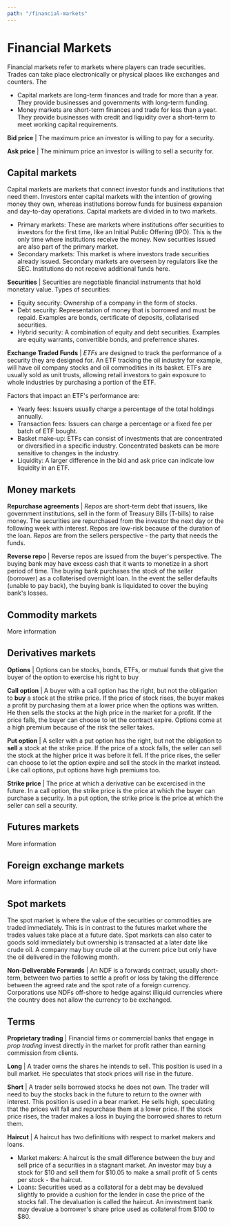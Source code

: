 ```yaml
---
path: "/financial-markets"
---
```


# Financial Markets
Financial markets refer to markets where players can trade securities. Trades can take place electronically or physical places like exchanges and counters. The
- Capital markets are long-term finances and trade for more than a year. They provide businesses and governments with long-term funding.
- Money markets are short-term finances and trade for less than a year. They provide businesses with credit and liquidity over a short-term to meet working capital requirements.

**Bid price** | The maximum price an investor is willing to pay for a security.

**Ask price** | The minimum price an investor is willing  to sell a security for.

## Capital markets

Capital markets are markets that connect investor funds and institutions that need them. Investors enter capital markets with the intention of growing money they own, whereas institutions borrow funds for business expansion and day-to-day operations. Capital markets are divided in to two markets. 

- Primary markets: These are markets where institutions offer securities to investors for the first time, like an Initial Public Offering (IPO). This is the only time where institutions receive the money. New securities issued are also part of the primary market.
- Secondary markets: This market is where investors trade securities already issued. Secondary markets are overseen by regulators like the SEC. Institutions do not receive additional funds here.

**Securities** | Securities are negotiable financial instruments that hold monetary value. Types of securities:
- Equity security: Ownership of a company in the form of stocks.
- Debt security: Representation of money that is borrowed and must be repaid. Examples are bonds, certificate of deposits, collatarised securities.
- Hybrid security: A combination of equity and debt securities. Examples are equity warrants, convertible bonds, and preferrence shares.

**Exchange Traded Funds** | _ETFs_ are designed to track the performance of a security they are designed for. An ETF tracking the oil industry for example, will have oil company stocks and oil commodities in its basket. ETFs are usually sold as unit trusts, allowing retail investors to gain exposure to whole industries by purchasing a portion of the ETF.

Factors that impact an ETF's performance are:
- Yearly fees: Issuers usually charge a percentage of the total holdings annually.
- Transaction fees: Issuers can charge a percentage or a fixed fee per batch of ETF bought.
- Basket make-up: ETFs can consist of investments that are concentrated or diversified in a specific industry. Concentrated baskets can be more sensitive to changes in the industry.
- Liquidity: A larger difference in the bid and ask price can indicate low liquidity in an ETF.

## Money markets
**Repurchase agreements** | _Repos_ are short-term debt that issuers, like government institutions, sell in the form of Treasury Bills (T-bills) to raise money. The securities are repurchased from the investor the next day or the following week with interest. Repos are low-risk because of the duration of the loan. _Repos_ are from the sellers perspective - the party that needs the funds.

**Reverse repo** | Reverse repos are issued from the buyer's perspective. The buying bank may have excess cash that it wants to monetize in a short period of time. The buying bank purchases the stock of the seller (borrower) as a collaterised overnight loan. In the event the seller defaults (unable to pay back), the buying bank is liquidated to cover the buying bank's losses. 

## Commodity markets
More information

## Derivatives markets

**Options** | Options can be stocks, bonds, ETFs, or mutual funds that give the buyer of the option to exercise his right to buy 

**Call option** | A buyer with a call option has the right, but not the obligation to **buy** a stock at the strike price. If the price of stock rises, the buyer makes a profit by purchasing them at a lower price when the options was written. He then sells the stocks at the high price in the market for a profit. If the price falls, the buyer can choose to let the contract expire. Options come at a high premium because of the risk the seller takes.

**Put option** | A seller with a put option has the right, but not the obligation to **sell** a stock at the strike price. If the price of a stock falls, the seller can sell the stock at the higher price it was before it fell. If the price rises, the seller can choose to let the option expire and sell the stock in the market instead. Like call options, put options have high premiums too. 

**Strike price** | The price at which a derivative can be excercised in the future. In a call option, the strike price is the price at which the buyer can purchase a security. In a put option, the strike price is the price at which the seller can sell a security.

## Futures markets
More information

## Foreign exchange markets
More information

## Spot markets
The spot market is where the value of the securities or commodities are traded immediately. This is in contrast to the futures market where the trades values take place at a future date. Spot markets can also cater to goods sold immediately but ownership is transacted at a later date like crude oil. A company may buy crude oil at the current price but only have the oil delivered in the following month.

**Non-Deliverable Forwards** | An NDF is a forwards contract, usually short-term, between two parties to settle a profit or loss by taking the difference between the agreed rate and the spot rate of a foreign currency. Corporations use NDFs off-shore to hedge against illiquid currencies where the country does not allow the currency to be exchanged.

## Terms
**Proprietary trading** | Financial firms or commercial banks that engage in _prop trading_ invest directly in the market for profit rather than earning commission from clients.

**Long** | A trader owns the shares he intends to sell. This position is used in a bull market. He speculates that stock prices will rise in the future.

**Short** | A trader sells borrowed stocks he does not own. The trader will need to buy the stocks back in the future to return to the owner with interest. This position is used in a bear market. He sells high, speculating that the prices will fall and repurchase them at a lower price. If the stock price rises, the trader makes a loss in buying the borrowed shares to return them.

**Haircut** | A haircut has two definitions with respect to market makers and loans.
- Market makers: A haircut is the small difference between the buy and sell price of a securities in a stagnant market. An investor may buy a stock for $10 and sell them for $10.05 to make a small profit of 5 cents per stock - the haircut.
- Loans: Securities used as a collatoral for a debt may be devalued slightly to provide a cushion for the lender in case the price of the stocks fall. The devaluation is called the haircut. An investment bank may devalue a borrower's share price used as collateral from $100 to $80.
